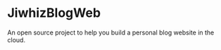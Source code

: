 JiwhizBlogWeb
=============

An open source project to help you build a personal blog website in the cloud.



